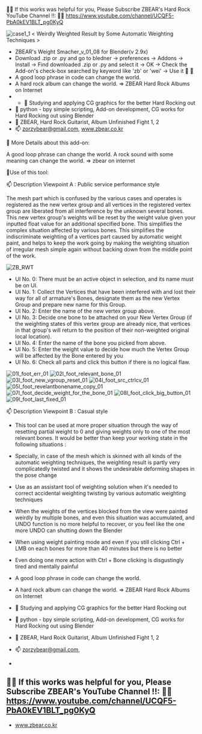 🌱🌱 If this works was helpful for you, Please Subscribe ZBEAR's Hard Rock YouTube Channel !!: 
🌱🌱 https://www.youtube.com/channel/UCQF5-PbA0kEV1BLT_pg0KyQ


![case1_1](https://user-images.githubusercontent.com/86638301/124344076-5d1f1080-dc0b-11eb-908e-4464733a749f.gif)
< Weirdly Weighted Result by Some Automatic Weighting Techniques >


- ZBEAR's Weight Smacher_v_01_08 for Blender(v 2.9x)
- Download .zip or .py and go to bledner -> preferences -> Addons -> Install -> Find downloaded .zip or .py and select it -> OK -> Check the Add-on's check-box searched by keyword like 'zb' or 'wei' -> Use it 
👀
👀
- A good loop phrase in code can change the world.
- A hard rock album can change the world. => ZBEAR Hard Rock Albums on Internet
- - 👀 Studying and applying CG graphics for the better Hard Rocking out
- 🌱 python - bpy simple scripting, Add-on development, CG works for Hard Rocking out using Blender
- 👋 ZBEAR, Hard Rock Guitarist, Album Unfinished Fight 1, 2
- 📫 zorzybear@gmail.com, www.zbear.co.kr


🌱 More Details about this add-on: 

A good loop phrase can change the world.
A rock sound with some meaning can change the world.
=> zbear on internet

👋Use of this tool:

📫 Description Viewpoint A : Public service performance style

The mesh part which is confused by the various cases and operates is registered as the new vertex group and all vertices in the registered vertex group are liberated from all interference by the unknown several bones. This new vertex group's weights will be reset by the weight value given your inputted float value for an additional specified bone. This simplifies the complex situation affected by various bones. This simplifies the indiscriminate weighting of a vertices part caused by automatic weight paint, and helps to keep the work going by making the weighting situation of irregular mesh simple again without backing down from the middle point of the work.

![ZB_RWT](https://user-images.githubusercontent.com/86638301/124344153-c2730180-dc0b-11eb-85e7-2c720a1061da.gif)


- UI No. 0: There must be an active object in selection, and its name must be on UI.
- UI No. 1: Collect the Vertices that have been interfered with and lost their way for all of armature's Bones, designate them as the new Vertex Group and prepare new name for this Group.
- UI No. 2: Enter the name of the new vertex group above.
- UI No. 3: Decide one bone to be attached on your New Vertex Group (if the weighting states of this vertex group are already nice, that vertices in that group's will return to the position of their non-weighted original local location).
- UI No. 4: Enter the name of the bone you picked from above.
- UI No. 5: Enter the weight value to decide how much the Vertex Group will be affected by the Bone entered by you
- UI No. 6: Check all parts and click this button if there is no logical flaw.


![01l_foot_err_01](https://user-images.githubusercontent.com/86638301/124344206-edf5ec00-dc0b-11eb-8388-e36ff57fcc42.jpg)
![02l_foot_relevant_bone_01](https://user-images.githubusercontent.com/86638301/124344208-ee8e8280-dc0b-11eb-8f36-77bf85944179.jpg)
![03l_foot_new_vgroup_reset_01](https://user-images.githubusercontent.com/86638301/124344209-ef271900-dc0b-11eb-8cb0-f284a487c567.jpg)
![04l_foot_src_ctrlcv_01](https://user-images.githubusercontent.com/86638301/124344210-ef271900-dc0b-11eb-869d-337a3060bebe.jpg)
![05l_foot_revelantbonename_copy_01](https://user-images.githubusercontent.com/86638301/124344211-efbfaf80-dc0b-11eb-86c5-2b6c906332ac.jpg)
![07l_foot_decide_weight_for_the_bone_01](https://user-images.githubusercontent.com/86638301/124344212-efbfaf80-dc0b-11eb-8a9c-38d73b900e51.jpg)
![08l_foot_click_big_button_01](https://user-images.githubusercontent.com/86638301/124344214-f0584600-dc0b-11eb-8db8-d2d76e960ee3.jpg)
![09l_foot_last_fixed_01](https://user-images.githubusercontent.com/86638301/124344215-f0584600-dc0b-11eb-8747-f7f9a2a618aa.jpg)



📫 Description Viewpoint B :  Casual style


- This tool can be used at more proper situation through the way of resetting partial weight to 0 and giving weights only to one of the most relevant bones. It would be better than keep your working state in the following situations :

- Specially, in case of the mesh which is skinned with all kinds of the automatic weighting techniques, the weighting result is partly very complicatedly twisted and it shows the undesirable deforming shapes in the pose change

- Use as an assistant tool of weighting solution when it's  needed to correct accidental weighting twisting by various automatic weighting techniques

- When the weights of the vertices blocked from the view were painted weirdly by multiple bones, and even this situation was accumulated, and UNDO function is no more helpful to recover, or you feel like the one more UNDO can shutting down the Blender

- When using weight painting mode and even if you still clicking Ctrl + LMB on each bones for more than 40 minutes but there is no better

- Even doing one more action with Ctrl + Bone clicking is disgustingly tired and mentally painful


- A good loop phrase in code can change the world.
- A hard rock album can change the world. => ZBEAR Hard Rock Albums on Internet
- 👀 Studying and applying CG graphics for the better Hard Rocking out
- 🌱 python - bpy simple scripting, Add-on development, CG works for Hard Rocking out using Blender
- 👋 ZBEAR, Hard Rock Guitarist, Album Unfinished Fight 1, 2
- 📫 zorzybear@gmail.com, 
- 
🌱🌱 If this works was helpful for you, Please Subscribe ZBEAR's YouTube Channel !!: 
🌱🌱 https://www.youtube.com/channel/UCQF5-PbA0kEV1BLT_pg0KyQ
- 
- www.zbear.co.kr



<!---
ZBEAR-Rockn/ZBEAR-Rockn is a ✨ special ✨ repository because its `README.md` (this file) appears on your GitHub profile.
You can click the Preview link to take a look at your changes.
--->
